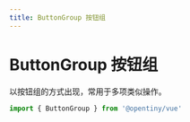 ```yaml
---
title: ButtonGroup 按钮组
---
```

# ButtonGroup 按钮组

<div >

以按钮组的方式出现，常用于多项类似操作。

```typescript
import { ButtonGroup } from '@opentiny/vue'
```

</div>

